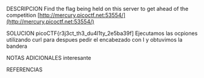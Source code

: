 DESCRIPCION
Find the flag being held on this server to get ahead of the competition [http://mercury.picoctf.net:53554/](http://mercury.picoctf.net:53554/)

SOLUCION
picoCTF{r3j3ct_th3_du4l1ty_2e5ba39f]
Ejecutamos las ocpiones utilizando curl para despues pedir el encabezado con I y obtuvimos la bandera

NOTAS ADICIONALES
interesante

REFERENCIAS
